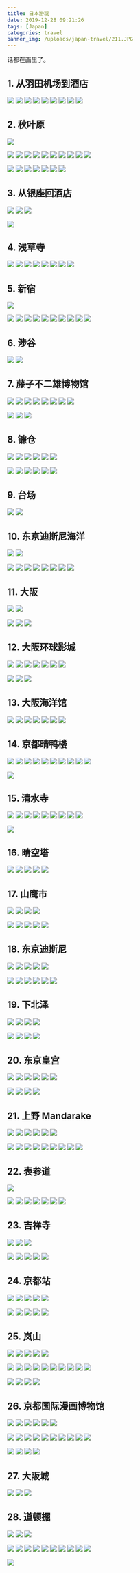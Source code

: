 ```yaml
---
title: 日本游玩
date: 2019-12-28 09:21:26
tags: [Japan]
categories: travel
banner_img: /uploads/japan-travel/211.JPG
---
```


话都在画里了。

## 1. 从羽田机场到酒店

![](/uploads/japan-travel/01.JPG)
![](/uploads/japan-travel/02.JPG)
![](/uploads/japan-travel/03.JPG)
![](/uploads/japan-travel/04.JPG)
![](/uploads/japan-travel/05.JPG)
![](/uploads/japan-travel/06.JPG)
![](/uploads/japan-travel/07.JPG)
![](/uploads/japan-travel/08.JPG)
![](/uploads/japan-travel/09.JPG)

## 2. 秋叶原

![](/uploads/japan-travel/10.JPG)

![](/uploads/japan-travel/11.JPG)
![](/uploads/japan-travel/12.JPG)
![](/uploads/japan-travel/13.JPG)
![](/uploads/japan-travel/14.JPG)
![](/uploads/japan-travel/15.JPG)
![](/uploads/japan-travel/16.JPG)
![](/uploads/japan-travel/17.JPG)
![](/uploads/japan-travel/18.JPG)
![](/uploads/japan-travel/19.JPG)
![](/uploads/japan-travel/20.JPG)

![](/uploads/japan-travel/21.JPG)
![](/uploads/japan-travel/22.JPG)
![](/uploads/japan-travel/23.JPG)
![](/uploads/japan-travel/24.JPG)
![](/uploads/japan-travel/25.JPG)
![](/uploads/japan-travel/26.JPG)
![](/uploads/japan-travel/27.JPG)

## 3. 从银座回酒店

![](/uploads/japan-travel/28.JPG)
![](/uploads/japan-travel/29.JPG)
![](/uploads/japan-travel/30.JPG)

![](/uploads/japan-travel/31.JPG)

## 4. 浅草寺

![](/uploads/japan-travel/32.JPG)
![](/uploads/japan-travel/33.JPG)
![](/uploads/japan-travel/34.JPG)
![](/uploads/japan-travel/35.JPG)
![](/uploads/japan-travel/36.JPG)
![](/uploads/japan-travel/37.JPG)
![](/uploads/japan-travel/38.JPG)
![](/uploads/japan-travel/39.JPG)

## 5. 新宿

![](/uploads/japan-travel/40.JPG)

![](/uploads/japan-travel/41.JPG)
![](/uploads/japan-travel/42.JPG)
![](/uploads/japan-travel/43.JPG)
![](/uploads/japan-travel/44.JPG)
![](/uploads/japan-travel/45.JPG)
![](/uploads/japan-travel/46.JPG)
![](/uploads/japan-travel/47.JPG)
![](/uploads/japan-travel/48.JPG)
![](/uploads/japan-travel/49.JPG)
![](/uploads/japan-travel/50.JPG)

## 6. 涉谷

![](/uploads/japan-travel/51.JPG)
![](/uploads/japan-travel/52.JPG)

## 7. 藤子不二雄博物馆

![](/uploads/japan-travel/53.JPG)
![](/uploads/japan-travel/54.JPG)
![](/uploads/japan-travel/55.JPG)
![](/uploads/japan-travel/56.JPG)
![](/uploads/japan-travel/57.JPG)
![](/uploads/japan-travel/58.JPG)
![](/uploads/japan-travel/59.JPG)
![](/uploads/japan-travel/60.JPG)

![](/uploads/japan-travel/61.JPG)
![](/uploads/japan-travel/62.JPG)
![](/uploads/japan-travel/63.JPG)

## 8. 镰仓

![](/uploads/japan-travel/64.JPG)
![](/uploads/japan-travel/65.JPG)
![](/uploads/japan-travel/66.JPG)
![](/uploads/japan-travel/67.JPG)
![](/uploads/japan-travel/68.JPG)
![](/uploads/japan-travel/69.JPG)

![](/uploads/japan-travel/70.JPG)
![](/uploads/japan-travel/71.JPG)
![](/uploads/japan-travel/72.JPG)
![](/uploads/japan-travel/73.JPG)
![](/uploads/japan-travel/74.JPG)
![](/uploads/japan-travel/75.JPG)

## 9. 台场

![](/uploads/japan-travel/76.JPG)
![](/uploads/japan-travel/77.JPG)

## 10. 东京迪斯尼海洋

![](/uploads/japan-travel/78.JPG)
![](/uploads/japan-travel/79.JPG)

![](/uploads/japan-travel/80.JPG)
![](/uploads/japan-travel/81.JPG)
![](/uploads/japan-travel/82.JPG)
![](/uploads/japan-travel/83.JPG)
![](/uploads/japan-travel/84.JPG)
![](/uploads/japan-travel/85.JPG)
![](/uploads/japan-travel/86.JPG)
![](/uploads/japan-travel/87.JPG)

## 11. 大阪

![](/uploads/japan-travel/88.JPG)
![](/uploads/japan-travel/89.JPG)

![](/uploads/japan-travel/90.JPG)
![](/uploads/japan-travel/91.JPG)
![](/uploads/japan-travel/92.JPG)

## 12. 大阪环球影城

![](/uploads/japan-travel/93.JPG)
![](/uploads/japan-travel/94.JPG)
![](/uploads/japan-travel/95.JPG)
![](/uploads/japan-travel/96.JPG)
![](/uploads/japan-travel/97.JPG)
![](/uploads/japan-travel/98.JPG)
![](/uploads/japan-travel/99.JPG)


![](/uploads/japan-travel/100.JPG)
![](/uploads/japan-travel/101.JPG)
![](/uploads/japan-travel/102.JPG)

## 13. 大阪海洋馆

![](/uploads/japan-travel/103.JPG)
![](/uploads/japan-travel/104.JPG)
![](/uploads/japan-travel/105.JPG)
![](/uploads/japan-travel/106.JPG)
![](/uploads/japan-travel/107.JPG)
![](/uploads/japan-travel/108.JPG)
![](/uploads/japan-travel/109.JPG)

## 14. 京都晴鸭楼

![](/uploads/japan-travel/110.JPG)
![](/uploads/japan-travel/111.JPG)
![](/uploads/japan-travel/112.JPG)
![](/uploads/japan-travel/113.JPG)
![](/uploads/japan-travel/114.JPG)
![](/uploads/japan-travel/115.JPG)
![](/uploads/japan-travel/116.JPG)
![](/uploads/japan-travel/117.JPG)
![](/uploads/japan-travel/118.JPG)
![](/uploads/japan-travel/119.JPG)

![](/uploads/japan-travel/120.JPG)

## 15. 清水寺

![](/uploads/japan-travel/121.JPG)
![](/uploads/japan-travel/122.JPG)
![](/uploads/japan-travel/123.JPG)
![](/uploads/japan-travel/124.JPG)
![](/uploads/japan-travel/125.JPG)
![](/uploads/japan-travel/126.JPG)
![](/uploads/japan-travel/127.JPG)
![](/uploads/japan-travel/128.JPG)
![](/uploads/japan-travel/129.JPG)

![](/uploads/japan-travel/130.JPG)

## 16. 晴空塔

![](/uploads/japan-travel/131.JPG)
![](/uploads/japan-travel/132.JPG)
![](/uploads/japan-travel/133.JPG)
![](/uploads/japan-travel/134.JPG)
![](/uploads/japan-travel/135.JPG)

## 17. 山鹰市

![](/uploads/japan-travel/136.JPG)
![](/uploads/japan-travel/137.JPG)
![](/uploads/japan-travel/138.JPG)
![](/uploads/japan-travel/139.JPG)

![](/uploads/japan-travel/140.JPG)
![](/uploads/japan-travel/141.JPG)
![](/uploads/japan-travel/142.JPG)
![](/uploads/japan-travel/143.JPG)
![](/uploads/japan-travel/144.JPG)

## 18. 东京迪斯尼

![](/uploads/japan-travel/145.JPG)
![](/uploads/japan-travel/146.JPG)
![](/uploads/japan-travel/147.JPG)
![](/uploads/japan-travel/148.JPG)
![](/uploads/japan-travel/149.JPG)

![](/uploads/japan-travel/150.JPG)
![](/uploads/japan-travel/151.JPG)
![](/uploads/japan-travel/152.JPG)
![](/uploads/japan-travel/153.JPG)
![](/uploads/japan-travel/154.JPG)
![](/uploads/japan-travel/155.JPG)

## 19. 下北泽

![](/uploads/japan-travel/156.JPG)
![](/uploads/japan-travel/157.JPG)
![](/uploads/japan-travel/158.JPG)
![](/uploads/japan-travel/159.JPG)

![](/uploads/japan-travel/160.JPG)
![](/uploads/japan-travel/161.JPG)
![](/uploads/japan-travel/162.JPG)
![](/uploads/japan-travel/163.JPG)

## 20. 东京皇宫

![](/uploads/japan-travel/164.JPG)
![](/uploads/japan-travel/165.JPG)
![](/uploads/japan-travel/166.JPG)
![](/uploads/japan-travel/167.JPG)
![](/uploads/japan-travel/168.JPG)
![](/uploads/japan-travel/169.JPG)

![](/uploads/japan-travel/170.JPG)
![](/uploads/japan-travel/171.JPG)
![](/uploads/japan-travel/172.JPG)
![](/uploads/japan-travel/173.JPG)

## 21. 上野 Mandarake

![](/uploads/japan-travel/174.JPG)
![](/uploads/japan-travel/175.JPG)
![](/uploads/japan-travel/176.JPG)
![](/uploads/japan-travel/177.JPG)
![](/uploads/japan-travel/178.JPG)
![](/uploads/japan-travel/179.JPG)

![](/uploads/japan-travel/180.JPG)
![](/uploads/japan-travel/181.JPG)
![](/uploads/japan-travel/182.JPG)
![](/uploads/japan-travel/183.JPG)
![](/uploads/japan-travel/184.JPG)
![](/uploads/japan-travel/185.JPG)
![](/uploads/japan-travel/186.JPG)
![](/uploads/japan-travel/187.JPG)
![](/uploads/japan-travel/188.JPG)

## 22. 表参道

![](/uploads/japan-travel/189.JPG)

![](/uploads/japan-travel/190.JPG)
![](/uploads/japan-travel/191.JPG)
![](/uploads/japan-travel/192.JPG)
![](/uploads/japan-travel/193.JPG)
![](/uploads/japan-travel/194.JPG)
![](/uploads/japan-travel/195.JPG)
![](/uploads/japan-travel/196.JPG)

## 23. 吉祥寺

![](/uploads/japan-travel/197.JPG)
![](/uploads/japan-travel/198.JPG)
![](/uploads/japan-travel/199.JPG)

![](/uploads/japan-travel/200.JPG)
![](/uploads/japan-travel/201.JPG)
![](/uploads/japan-travel/202.JPG)
![](/uploads/japan-travel/203.JPG)
![](/uploads/japan-travel/204.JPG)

## 24. 京都站

![](/uploads/japan-travel/205.JPG)
![](/uploads/japan-travel/206.JPG)
![](/uploads/japan-travel/207.JPG)
![](/uploads/japan-travel/208.JPG)
![](/uploads/japan-travel/209.JPG)

![](/uploads/japan-travel/210.JPG)
![](/uploads/japan-travel/211.JPG)
![](/uploads/japan-travel/212.JPG)
![](/uploads/japan-travel/213.JPG)
![](/uploads/japan-travel/214.JPG)

## 25. 岚山

![](/uploads/japan-travel/215.JPG)
![](/uploads/japan-travel/216.JPG)
![](/uploads/japan-travel/217.JPG)
![](/uploads/japan-travel/218.JPG)
![](/uploads/japan-travel/219.JPG)

![](/uploads/japan-travel/220.JPG)
![](/uploads/japan-travel/221.JPG)
![](/uploads/japan-travel/222.JPG)
![](/uploads/japan-travel/223.JPG)
![](/uploads/japan-travel/224.JPG)
![](/uploads/japan-travel/225.JPG)
![](/uploads/japan-travel/226.JPG)
![](/uploads/japan-travel/227.JPG)
![](/uploads/japan-travel/228.JPG)
![](/uploads/japan-travel/229.JPG)

![](/uploads/japan-travel/230.JPG)
![](/uploads/japan-travel/231.JPG)
![](/uploads/japan-travel/232.JPG)
![](/uploads/japan-travel/233.JPG)

## 26. 京都国际漫画博物馆

![](/uploads/japan-travel/234.JPG)
![](/uploads/japan-travel/235.JPG)
![](/uploads/japan-travel/236.JPG)
![](/uploads/japan-travel/237.JPG)
![](/uploads/japan-travel/238.JPG)
![](/uploads/japan-travel/239.JPG)

![](/uploads/japan-travel/240.JPG)
![](/uploads/japan-travel/241.JPG)
![](/uploads/japan-travel/242.JPG)
![](/uploads/japan-travel/243.JPG)
![](/uploads/japan-travel/244.JPG)
![](/uploads/japan-travel/245.JPG)
![](/uploads/japan-travel/246.JPG)
![](/uploads/japan-travel/247.JPG)
![](/uploads/japan-travel/248.JPG)
![](/uploads/japan-travel/249.JPG)

![](/uploads/japan-travel/250.JPG)
![](/uploads/japan-travel/251.JPG)
![](/uploads/japan-travel/252.JPG)
![](/uploads/japan-travel/253.JPG)

## 27. 大阪城

![](/uploads/japan-travel/254.JPG)
![](/uploads/japan-travel/255.JPG)
![](/uploads/japan-travel/256.JPG)

## 28. 道顿掘

![](/uploads/japan-travel/257.JPG)
![](/uploads/japan-travel/258.JPG)
![](/uploads/japan-travel/259.JPG)

![](/uploads/japan-travel/260.JPG)
![](/uploads/japan-travel/261.JPG)
![](/uploads/japan-travel/262.JPG)
![](/uploads/japan-travel/263.JPG)
![](/uploads/japan-travel/264.JPG)
![](/uploads/japan-travel/265.JPG)
![](/uploads/japan-travel/266.JPG)
![](/uploads/japan-travel/267.JPG)
![](/uploads/japan-travel/268.JPG)
![](/uploads/japan-travel/269.JPG)

![](/uploads/japan-travel/270.JPG)

































